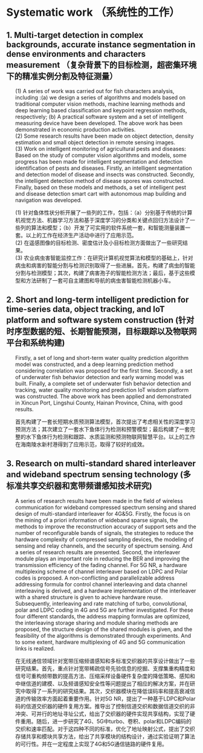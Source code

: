 ---
---
# Systematic work （系统性的工作）

## 1. Multi-target detection in complex backgrounds, accurate instance segmentation in dense environments and characters measurement （复杂背景下的目标检测，超密集环境下的精准实例分割及特征测量）
<ol>
<p style="margin-top: 8px;">
(1) A series of work was carried out for fish characters analysis, including :(a) we design a series of algorithms and models based on traditional computer vision methods, machine learning methods and deep learning based classification and keypoint regression methods, respectively; (b) A practical software system and a set of intelligent measuring device have been developed. The above work has been demonstrated in economic production activities.<br>
(2) Some research results have been made on object detection, density estimation and small object detection in remote sensing images.<br>
(3) Work on intelligent monitoring of agricultural pests and diseases: Based on the study of computer vision algorithms and models, some progress has been made for intelligent segmentation and detection identification of pests and diseases. Firstly, an intelligent segmentation and detection model of disease and insects was constructed. Secondly, the intelligent detection method of disease spores was constructed. Finally, based on these models and methods, a set of intelligent pest and disease detection smart cart with autonomous map building and navigation was developed.<br>
</p>
<p style="margin-top: 8px;">
(1) 针对鱼体性状分析开展了一些列的工作，包括：（a）分别基于传统的计算机视觉方法、机器学习方法和基于深度学习的分类和关键点回归方法设计了一些列的算法和模型；（b）开发了可实用的软件系统一套，和智能测量装置一套。以上的工作在经济生产活动中进行了应用示范。<br>
(2) 在遥感图像的目标检测、密度估计及小目标检测方面做出了一些研究结果。<br>
(3) 农业病虫害智能监控工作：在研究计算机视觉算法和模型的基础上，针对病虫和病害的智能分割与检测识别取得了一些进展。首先，构建了病虫的智能分割与检测模型；其次，构建了病害孢子的智能检测方法；最后，基于这些模型和方法研制了一套可自主建图和导航的病虫害智能检测机器小车。<br>
</p>
</ol>

## 2. Short and long-term intelligent prediction for time-series data, object tracking, and IoT platform and software system construction (针对时序型数据的短、长期智能预测，目标跟踪以及物联网平台和系统构建)
<ol>
<p style="margin-top: 8px;">
Firstly, a set of long and short-term water quality prediction algorithm model was constructed, and a deep learning prediction method considering correlation was proposed for the first time. Secondly, a set of underwater fish behavior detection and early warning model was built. Finally, a complete set of underwater fish behavior detection and tracking, water quality monitoring and prediction IoT wisdom platform was constructed. The above work has been applied and demonstrated in Xincun Port, Lingshui County, Hainan Province, China, with good results.<br>
</p>
<p style="margin-top: 8px;">
首先构建了一套长短期水质预测算法模型，首次提出了考虑相关性的深度学习预测方法；其次建立了一套水下鱼体行为检测和预警模型；最后构建了一套完整的水下鱼体行为检测和跟踪、水质监测和预测物联网智慧平台。以上的工作在海南陵水新村港得到了应用示范，取得了较好的成效。<br>
</p>
</ol>

## 3. Research on multi-standard shared interleaver and wideband spectrum sensing technology (多标准共享交织器和宽带频谱感知技术研究)
<ol>
<p style="margin-top: 8px;">
A series of research results have been made in the field of wireless communication for wideband compressed spectrum sensing and shared design of multi-standard interleaver for 4G&5G. Firstly, the focus is on the mining of a priori information of wideband sparse signals, the methods to improve the reconstruction accuracy of support sets and the number of reconfigurable bands of signals, the strategies to reduce the hardware complexity of compressed sampling devices, the modeling of sensing and relay channels, and the security of spectrum sensing. And a series of research results are presented. Second, the interleaver module plays an important role in reducing the BER and improving the transmission efficiency of the fading channel. For 5G NR, a hardware multiplexing scheme of channel interleaver based on LDPC and Polar codes is proposed. A non-conflicting and parallelizable address addressing formula for control channel interleaving and data channel interleaving is derived, and a hardware implementation of the interleaver with a shared structure is given to achieve hardware reuse. Subsequently, interleaving and rate matching of turbo, convolutional, polar and LDPC coding in 4G and 5G are further investigated. For these four different standards, the address mapping formulas are optimized, the interleaving storage sharing and module sharing methods are proposed, the structure design of the shared modules is given, and the feasibility of the algorithms is demonstrated through experiments. And to some extent, hardware multiplexing of 4G and 5G communication links is realized.<br>
</p>
<p style="margin-top: 8px;">
在无线通信领域针对宽带压缩频谱感知和多标准交织器的共享设计做出了一些研究结果。首先，重点针对宽带稀疏信号先验信息的挖掘、支撑集重构精度和信号可重构频带数的提高方法、压缩采样设备硬件复杂度的降低策略、感知和中继信道的建模、以及频谱感知安全性等问题提出了相应的解决方案，并在研究中取得了一系列的研究结果。其次，交织器模块在降低误码率和提高衰减信道的传输效率方面起着重要作用。针对5G NR，提出了一种基于LDPC和Polar码的信道交织器的硬件复用方案。推导出了控制信道交织和数据信道交织的非冲突、可并行的地址寻址公式，给出了交织器的硬件实现共享结构，实现了硬件重用。随后，进一步研究了4G、5G中turbo、卷积、polar和LDPC编码的交织和速率匹配。对于这四种不同的标准，优化了地址映射公式，提出了交织存储共享和模块共享方法，给出了共享模块的结构设计，通过实验证明了算法的可行性。并在一定程度上实现了4G和5G通信链路的硬件复用。<br>
</p>
</ol>

<!--
<p style="margin-top: 8px;"><li><b>Xinwang Liu</b>: <i><u>SimpleMKKM: Simple Multiple Kernel K-means (Submitted to IEEE TPAMI).</u></i> <a href = "https://github.com/xinwangliu/xinwangliu.github.io/blob/master/groupmember/TPAMI_SimpleMKKM.pdf">[PDF]</a> <a href = "https://github.com/xinwangliu/SimpleMKKMcodes">[Code]</a> <a href = "https://github.com/xinwangliu/xinwangliu.github.io/blob/master/groupmember/Appendix_SimpleMKKM.pdf">[Supplement]</a></li></p>
-->
